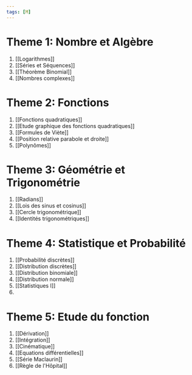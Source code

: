 ```yaml
---
tags: [M] 
---
```

# Theme 1: Nombre et Algèbre
1. [[Logarithmes]]
2. [[Séries et Séquences]]
3. [[Théorème Binomial]]
4. [[Nombres complexes]]

# Theme 2: Fonctions
1. [[Fonctions quadratiques]]
2. [[Etude graphique des fonctions quadratiques]]
3. [[Formules de Viète]]
4. [[Position relative parabole et droite]]
5. [[Polynômes]]

# Theme 3: Géométrie et Trigonométrie
1. [[Radians]]
2. [[Lois des sinus et cosinus]]
3. [[Cercle trigonométrique]]
4. [[Identités trigonométriques]]

# Theme 4: Statistique et Probabilité
1. [[Probabilité discrètes]]
2. [[Distribution discrètes]]
3. [[Distribution binomiale]]
4. [[Distribution normale]]
5. [[Statistiques I]]
6. 

# Theme 5: Etude du fonction
1. [[Dérivation]]
2. [[Intégration]]
3. [[Cinématique]]
4. [[Equations différentielles]]
5. [[Série Maclaurin]]
6. [[Règle de l'Hôpital]]